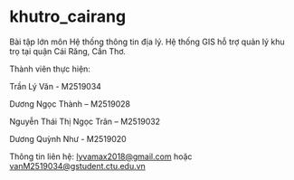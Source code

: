 # khutro_cairang
Bài tập lớn môn Hệ thống thông tin địa lý.
Hệ thống GIS hỗ trợ quản lý khu trọ tại quận Cái Răng, Cần Thơ.

Thành viên thực hiện:

Trần Lý Văn - M2519034 

Dương Ngọc Thành – M2519028

Nguyễn Thái Thị Ngọc Trân – M2519032

Dương Quỳnh Như  - M2519020

Thông tin liên hệ:
lyvamax2018@gmail.com
hoặc 
vanM2519034@gstudent.ctu.edu.vn
